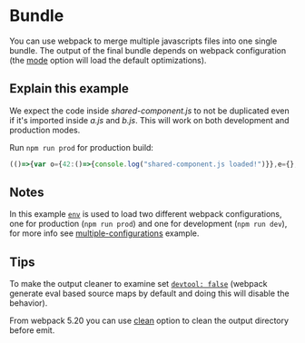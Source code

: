 # Bundle

You can use webpack to merge multiple javascripts files into one single bundle. The output of the final bundle depends on webpack configuration (the [mode](../mode/README.md) option will load the default optimizations).

## Explain this example

We expect the code inside *shared-component.js* to not be duplicated even if it's imported inside *a.js* and *b.js*. This will work on both development and production modes.

Run `npm run prod` for production build:

```js
(()=>{var o={42:()=>{console.log("shared-component.js loaded!")}},e={};function s(r){var l=e[r];if(void 0!==l)return l.exports;var d=e[r]={exports:{}};return o[r](d,d.exports,s),d.exports}(()=>{"use strict";s(42),console.log("a.js loaded!"),console.log("b.js loaded!"),console.log("index.js loaded!")})()})();
```

## Notes

In this example [`env`](https://webpack.js.org/guides/environment-variables/) is used to load two different webpack configurations, one for production (`npm run prod`) and one for development (`npm run dev`), for more info see [multiple-configurations](../multiple-configurations/README.md) example.

## Tips

To make the output cleaner to examine set [`devtool: false`](https://webpack.js.org/configuration/devtool/) (webpack generate eval based source maps by default and doing this will disable the behavior).

From webpack 5.20 you can use [clean](https://webpack.js.org/configuration/output/#outputclean) option to clean the output directory before emit.

